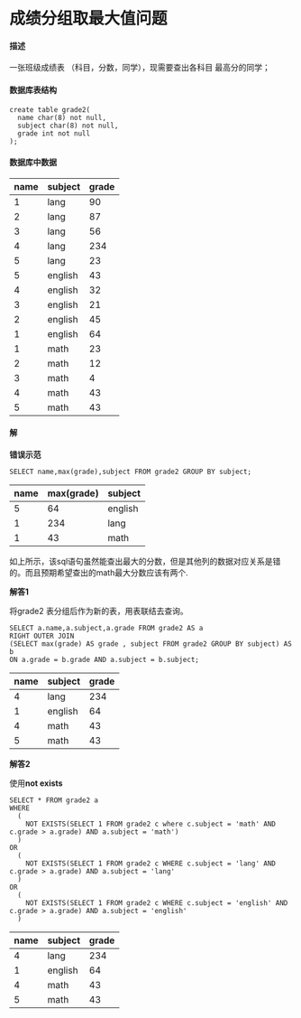 # 成绩分组取最大值问题



#### 描述

一张班级成绩表 （科目，分数，同学），现需要查出各科目 最高分的同学；

#### 数据库表结构

```text
create table grade2(
  name char(8) not null,
  subject char(8) not null,
  grade int not null
);
```

#### 数据库中数据

| name | subject | grade |
| --- | --- | --- |
| 1 | lang | 90 |
| 2 | lang | 87 |
| 3 | lang | 56 |
| 4 | lang | 234 |
| 5 | lang | 23 |
| 5 | english | 43 |
| 4 | english | 32 |
| 3 | english | 21 |
| 2 | english | 45 |
| 1 | english | 64 |
| 1 | math | 23 |
| 2 | math | 12 |
| 3 | math | 4 |
| 4 | math | 43 |
| 5 | math | 43 |

#### 解

**错误示范**

```text
SELECT name,max(grade),subject FROM grade2 GROUP BY subject;
```

| name | max\(grade\) | subject |
| --- | --- | --- |
| 5 | 64 | english |
| 1 | 234 | lang |
| 1 | 43 | math |

如上所示，该sql语句虽然能查出最大的分数，但是其他列的数据对应关系是错的。而且预期希望查出的math最大分数应该有两个.

**解答1**

将grade2 表分组后作为新的表，用表联结去查询。

```text
SELECT a.name,a.subject,a.grade FROM grade2 AS a 
RIGHT OUTER JOIN 
(SELECT max(grade) AS grade , subject FROM grade2 GROUP BY subject) AS b
ON a.grade = b.grade AND a.subject = b.subject;
```

| name | subject | grade |
| --- | --- | --- |
| 4 | lang | 234 |
| 1 | english | 64 |
| 4 | math | 43 |
| 5 | math | 43 |

**解答2**

使用**not exists**

```text
SELECT * FROM grade2 a
WHERE 
  (
    NOT EXISTS(SELECT 1 FROM grade2 c where c.subject = 'math' AND c.grade > a.grade) AND a.subject = 'math')
  )
OR
  (
    NOT EXISTS(SELECT 1 FROM grade2 c WHERE c.subject = 'lang' AND c.grade > a.grade) AND a.subject = 'lang'
  )
OR
  (
    NOT EXISTS(SELECT 1 FROM grade2 c WHERE c.subject = 'english' AND c.grade > a.grade) AND a.subject = 'english'
  )
```

| name | subject | grade |
| --- | --- | --- |
| 4 | lang | 234 |
| 1 | english | 64 |
| 4 | math | 43 |
| 5 | math | 43 |

